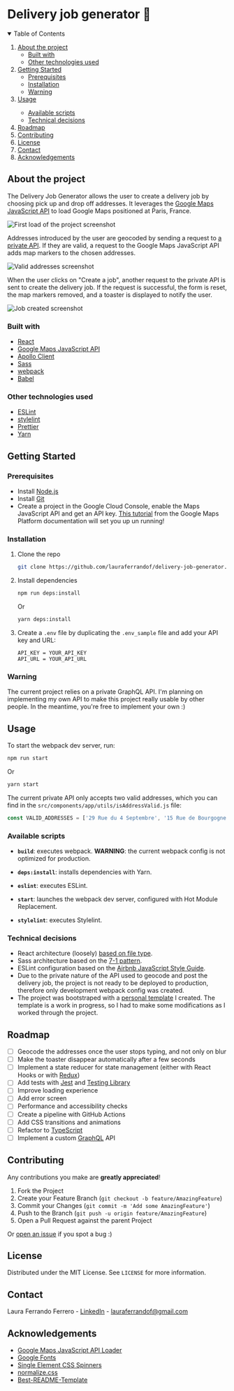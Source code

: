 # Delivery job generator 🚀

<!-- TABLE OF CONTENTS -->
<details open="open">
  <summary>Table of Contents</summary>
  <ol>
    <li>
      <a href="#about-the-project">About the project</a>
      <ul>
        <li><a href="#built-with">Built with</a></li>
        <li><a href="#other-technologies-used">Other technologies used</a></li>
      </ul>
    </li>
    <li>
      <a href="#getting-started">Getting Started</a>
      <ul>
        <li><a href="#prerequisites">Prerequisites</a></li>
        <li><a href="#installation">Installation</a></li>
        <li><a href="#warning">Warning</a></li>
      </ul>
    </li>
    <li><a href="#usage">Usage</a></li>
      <ul>
        <li><a href="#available-scripts">Available scripts</a></li>
        <li><a href="#technical-decisions">Technical decisions</a></li>
      </ul>
    <li><a href="#roadmap">Roadmap</a></li>
    <li><a href="#contributing">Contributing</a></li>
    <li><a href="#license">License</a></li>
    <li><a href="#contact">Contact</a></li>
    <li><a href="#acknowledgements">Acknowledgements</a></li>
  </ol>
</details>

## About the project

The Delivery Job Generator allows the user to create a delivery job by choosing pick up and drop off addresses. It leverages the [Google Maps JavaScript API](https://developers.google.com/maps/documentation/javascript/overview) to load Google Maps positioned at Paris, France.

![First load of the project screenshot][first-load-screenshot]

Addresses introduced by the user are geocoded by sending a request to [a private API](#warning). If they are valid, a request to the Google Maps JavaScript API adds map markers to the chosen addresses.

![Valid addresses screenshot][valid-addresses-screenshot]

When the user clicks on "Create a job", another request to the private API is sent to create the delivery job. If the request is successful, the form is reset, the map markers removed, and a toaster is displayed to notify the user.

![Job created screenshot][job-created-screenshot]

### Built with

-   [React](https://reactjs.org/)
-   [Google Maps JavaScript API](https://developers.google.com/maps/documentation/javascript/overview)
-   [Apollo Client](https://www.apollographql.com/apollo-client)
-   [Sass](https://sass-lang.com/)
-   [webpack](https://webpack.js.org/)
-   [Babel](https://babeljs.io/)

### Other technologies used

-   [ESLint](https://eslint.org/)
-   [stylelint](https://stylelint.io/)
-   [Prettier](https://prettier.io/)
-   [Yarn](https://yarnpkg.com/)

## Getting Started

### Prerequisites

-   Install [Node.js](https://nodejs.org/en/)
-   Install [Git](https://www.git-scm.com/)
-   Create a project in the Google Cloud Console, enable the Maps JavaScript API and get an API key. [This tutorial](https://developers.google.com/maps/gmp-get-started) from the Google Maps Platform documentation will set you up un running!

### Installation

1. Clone the repo

    ```sh
    git clone https://github.com/lauraferrandof/delivery-job-generator.git
    ```

2. Install dependencies

    ```sh
    npm run deps:install
    ```

    Or

    ```sh
    yarn deps:install
    ```

3. Create a `.env` file by duplicating the `.env_sample` file and add your API key and URL:

    ```JS
    API_KEY = YOUR_API_KEY
    API_URL = YOUR_API_URL
    ```

### Warning

The current project relies on a private GraphQL API. I'm planning on implementing my own API to make this project really usable by other people. In the meantime, you're free to implement your own :)

## Usage

To start the webpack dev server, run:

```sh
npm run start
```

Or

```sh
yarn start
```

The current private API only accepts two valid addresses, which you can find in the `src/components/app/utils/isAddressValid.js` file:

```javascript
const VALID_ADDRESSES = ['29 Rue du 4 Septembre', '15 Rue de Bourgogne'];
```

### Available scripts

-   **`build`**: executes webpack. **WARNING**: the current webpack config is not optimized for production.

-   **`deps:install`**: installs dependencies with Yarn.

-   **`eslint`**: executes ESLint.

-   **`start`**: launches the webpack dev server, configured with Hot Module Replacement.

-   **`stylelint`**: executes Stylelint.

### Technical decisions

-   React architecture (loosely) [based on file type](https://reboot.studio/blog/folder-structures-to-organize-react-project/#structure-based-on-file-type).
-   Sass architecture based on the [7-1 pattern](https://itnext.io/structuring-your-sass-projects-c8d41fa55ed4).
-   ESLint configuration based on the [Airbnb JavaScript Style Guide](https://github.com/airbnb/javascript).
-   Due to the private nature of the API used to geocode and post the delivery job, the project is not ready to be deployed to production, therefore only development webpack config was created.
-   The project was bootstraped with a [personal template](https://github.com/lauraferrandof/react-project-boilerplate) I created. The template is a work in progress, so I had to make some modifications as I worked through the project.

## Roadmap

-   [ ] Geocode the addresses once the user stops typing, and not only on blur
-   [ ] Make the toaster disappear automatically after a few seconds
-   [ ] Implement a state reducer for state management (either with React Hooks or with [Redux](https://redux.js.org/))
-   [ ] Add tests with [Jest](https://jestjs.io/) and [Testing Library](https://testing-library.com/)
-   [ ] Improve loading experience
-   [ ] Add error screen
-   [ ] Performance and accessibility checks
-   [ ] Create a pipeline with GitHub Actions
-   [ ] Add CSS transitions and animations
-   [ ] Refactor to [TypeScript](https://www.typescriptlang.org/)
-   [ ] Implement a custom [GraphQL](https://graphql.org/) API

## Contributing

Any contributions you make are **greatly appreciated**!

1. Fork the Project
2. Create your Feature Branch (`git checkout -b feature/AmazingFeature`)
3. Commit your Changes (`git commit -m 'Add some AmazingFeature'`)
4. Push to the Branch (`git push -u origin feature/AmazingFeature`)
5. Open a Pull Request against the parent Project

Or [open an issue](https://github.com/lauraferrandof/delivery-job-generator/issues) if you spot a bug :)

## License

Distributed under the MIT License. See `LICENSE` for more information.

## Contact

Laura Ferrando Ferrero - [LinkedIn](https://www.linkedin.com/in/lauraferrandof/) - lauraferrandof@gmail.com

## Acknowledgements

-   [Google Maps JavaScript API Loader](https://github.com/googlemaps/js-api-loader)
-   [Google Fonts](https://fonts.google.com/)
-   [Single Element CSS Spinners](https://github.com/lukehaas/css-loaders)
-   [normalize.css](https://github.com/necolas/normalize.css/)
-   [Best-README-Template](https://github.com/othneildrew/Best-README-Template)

<!-- MARKDOWN IMAGES -->
<!-- https://www.markdownguide.org/basic-syntax/#reference-style-links -->

[first-load-screenshot]: readmeAssets/first-load.png
[valid-addresses-screenshot]: readmeAssets/valid-addresses.png
[job-created-screenshot]: readmeAssets/job-created.png
